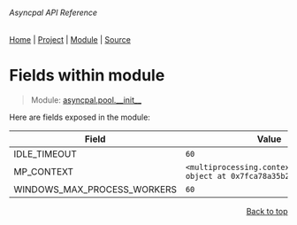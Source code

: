 ###### Asyncpal API Reference
[Home](/docs/api/README.md) | [Project](/README.md) | [Module](/docs/api/modules/asyncpal/pool/__init__/README.md) | [Source](/asyncpal/pool/__init__.py)

# Fields within module
> Module: [asyncpal.pool.\_\_init\_\_](/docs/api/modules/asyncpal/pool/__init__/README.md)

Here are fields exposed in the module:

| Field | Value |
| --- | --- |
| IDLE\_TIMEOUT | `60` |
| MP\_CONTEXT | `<multiprocessing.context.SpawnContext object at 0x7fca78a35b20>` |
| WINDOWS\_MAX\_PROCESS\_WORKERS | `60` |

<p align="right"><a href="#asyncpal-api-reference">Back to top</a></p>
